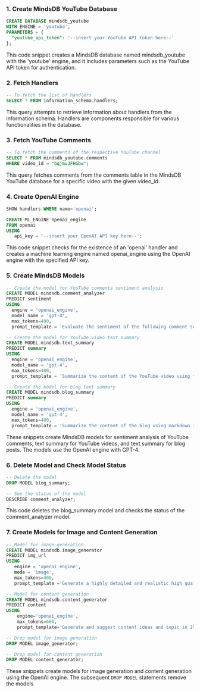 ### 1. Create MindsDB YouTube Database

```sql
CREATE DATABASE mindsdb_youtube
WITH ENGINE = 'youtube',
PARAMETERS = {
  "youtube_api_token": '--insert your YouTube API token here--'  
};
```

This code snippet creates a MindsDB database named mindsdb_youtube with the 'youtube' engine, and it includes parameters such as the YouTube API token for authentication.

### 2. Fetch Handlers

```sql
-- To fetch the list of handlers
SELECT * FROM information_schema.handlers;
```
This query attempts to retrieve information about handlers from the information schema. Handlers are components responsible for various functionalities in the database.

### 3. Fetch YouTube Comments

```sql
-- To fetch the comments of the respective YouTube channel
SELECT * FROM mindsdb_youtube.comments
WHERE video_id = "bqjmvJFHGbw";
```

This query fetches comments from the comments table in the MindsDB YouTube database for a specific video with the given video_id.

### 4. Create OpenAI Engine

```sql
SHOW handlers WHERE name='openai';

CREATE ML_ENGINE openai_engine
FROM openai
USING 
   api_key = '--insert your OpenAI API key here--';
```

This code snippet checks for the existence of an 'openai' handler and creates a machine learning engine named openai_engine using the OpenAI engine with the specified API key.

### 5. Create MindsDB Models

```sql
-- Create the model for YouTube comments sentiment analysis
CREATE MODEL mindsdb.comment_analyzer
PREDICT sentiment
USING
  engine = 'openai_engine',
  model_name = 'gpt-4',
  max_tokens=400,
  prompt_template = 'Evaluate the sentiment of the following comment segments enclosed by {} and separated by &. Provide only one sentiment for each comment, strictly choosing one out of these sentiments: Appreciation, Hate, Neutral, Spam. Avoid offering any explanations. If {comment1}& {comment2}& is passed, the response should be sentiment1, sentiment2. If {comment1}& {comment2}& {comment3}& {comment4}& {comment5}$ is passed, the response should be sentiment1, sentiment2, sentiment3, sentiment4, sentiment5. Ensure that this format remains consistent for all comments, and the maximum number of comments to be passed is up to 5 - {{comment}}';

-- Create the model for YouTube video text summary
CREATE MODEL mindsdb.text_summary
PREDICT summary
USING
  engine = 'openai_engine',
  model_name = 'gpt-4',
  max_tokens=400,
  prompt_template = 'Summarize the content of the YouTube video using transcript in short and strictly donot give incomplete summary - transcript: {{transcript}}';

-- Create the model for blog text summary
CREATE MODEL mindsdb.blog_summary
PREDICT summary
USING
  engine = 'openai_engine',
  model_name = 'gpt-4',
  max_tokens=400,
  prompt_template = 'Summarize the content of the blog using markdown in short and strictly donot give incomplete summary - markdown: {{markdown}}';
```

These snippets create MindsDB models for sentiment analysis of YouTube comments, text summary for YouTube videos, and text summary for blog posts. The models use the OpenAI engine with GPT-4.

### 6. Delete Model and Check Model Status

```sql
-- Delete the model
DROP MODEL blog_summary;

-- See the status of the model
DESCRIBE comment_analyzer;
```

This code deletes the blog_summary model and checks the status of the comment_analyzer model.

### 7. Create Models for Image and Content Generation

```sql
-- Model for image generation
CREATE MODEL mindsdb.image_generator
PREDICT img_url
USING
   engine = 'openai_engine',
   mode = 'image',
   max_tokens=400,
   prompt_template ='Generate a highly detailed and realistic high quality HD image in 16:9 aspect ratio that corresponds to the {{user_input}}';

-- Model for content generation
CREATE MODEL mindsdb.content_generator
PREDICT content
USING
    engine='openai_engine',
    max_tokens=600,
    prompt_template='Generate and suggest content ideas and topic in 250 words based on given genre and the user detail in the form of an array of objects only(donot include any other information), with each object representing a specific content type (video, reels, blog, social media post). Include keys for content_type, title, and description. Make sure you close all the brackets properly. Genre:{{genre}}, Detail:{{detail}}';

-- Drop model for image generation
DROP MODEL image_generator;

-- Drop model for content generation
DROP MODEL content_generator;
```

These snippets create models for image generation and content generation using the OpenAI engine. The subsequent ```DROP MODEL``` statements remove the models